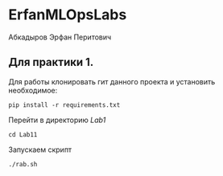 # ErfanMLOpsLabs


Абкадыров Эрфан Перитович

## Для практики 1.
Для работы клонировать гит данного проекта и установить необходимое:

```pip install -r requirements.txt```

Перейти в директорию *Lab1* 

```cd Lab11```

Запускаем скрипт

```./rab.sh``` 


